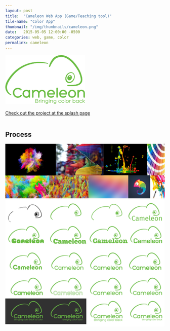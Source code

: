 ```yaml
---
layout: post
title:  "Cameleon Web App (Game/Teaching tool)"
tile-name: "Color App"
thumbnail: "/img/thumbnails/cameleon.png"
date:   2015-05-05 12:00:00 -0500
categories: web, game, color
permalink: cameleon
---
```


<!--branding process-->
<!--process not already on splash page-->
<div class="image-container"><img src="../img/cameleon/logo.svg" alt="Cameleon Logo" class="image-center" style="width:50%" /></div>

<br>
<div>
<a href="http://naher94.github.io/cameleon">
    <div class="camleonButton contentButton"> Check out the project at the splash page
    </div>
</a>
</div>
<br>

## Process

<div class="image-container"><img src="../img/cameleon/inspiration.png" alt="Inspiration Images" />
<img src="../img/cameleon/branding.png" alt="Branding Iterations" /></div>